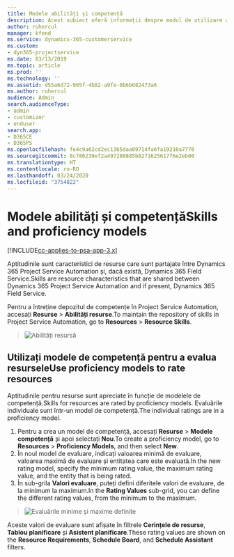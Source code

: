 ```yaml
---
title: Modele abilități și competență
description: Acest subiect oferă informații despre modul de utilizare a modelelor de abilități și competență.
author: ruhercul
manager: kfend
ms.service: dynamics-365-customerservice
ms.custom:
- dyn365-projectservice
ms.date: 03/13/2019
ms.topic: article
ms.prod: ''
ms.technology: ''
ms.assetid: d55a6d72-905f-4b82-a9fe-0b6b082473a6
ms.author: ruhercul
audience: Admin
search.audienceType:
- admin
- customizer
- enduser
search.app:
- D365CE
- D365PS
ms.openlocfilehash: fe4c9a62cd2ec1365daa09714fa6fa19210a7770
ms.sourcegitcommit: 8c786230ef2a497280885b827162561776e2eb00
ms.translationtype: HT
ms.contentlocale: ro-RO
ms.lasthandoff: 03/24/2020
ms.locfileid: "3754822"
---
```

# <a name="skills-and-proficiency-models"></a><span data-ttu-id="a35d7-103">Modele abilități și competență</span><span class="sxs-lookup"><span data-stu-id="a35d7-103">Skills and proficiency models</span></span>

[!INCLUDE[cc-applies-to-psa-app-3.x](../includes/cc-applies-to-psa-app-3x.md)]

<span data-ttu-id="a35d7-104">Aptitudinile sunt caracteristici de resurse care sunt partajate între Dynamics 365 Project Service Automation și, dacă există, Dynamics 365 Field Service.</span><span class="sxs-lookup"><span data-stu-id="a35d7-104">Skills are resource characteristics that are shared between Dynamics 365 Project Service Automation and if present, Dynamics 365 Field Service.</span></span> 

<span data-ttu-id="a35d7-105">Pentru a întreține depozitul de competențe în Project Service Automation, accesați **Resurse** \> **Abilități resurse**.</span><span class="sxs-lookup"><span data-stu-id="a35d7-105">To maintain the repository of skills in Project Service Automation, go to **Resources** \> **Resource Skills**.</span></span> 

> ![Abilități resursă](media/Resource-Management-image84.png)

## <a name="use-proficiency-models-to-rate-resources"></a><span data-ttu-id="a35d7-107">Utilizați modele de competență pentru a evalua resursele</span><span class="sxs-lookup"><span data-stu-id="a35d7-107">Use proficiency models to rate resources</span></span>

<span data-ttu-id="a35d7-108">Aptitudinile pentru resurse sunt apreciate în funcție de modelele de competență.</span><span class="sxs-lookup"><span data-stu-id="a35d7-108">Skills for resources are rated by proficiency models.</span></span> <span data-ttu-id="a35d7-109">Evaluările individuale sunt într-un model de competență.</span><span class="sxs-lookup"><span data-stu-id="a35d7-109">The individual ratings are in a proficiency model.</span></span> 

1. <span data-ttu-id="a35d7-110">Pentru a crea un model de competență, accesați **Resurse** \> **Modele competență** și apoi selectați **Nou**.</span><span class="sxs-lookup"><span data-stu-id="a35d7-110">To create a proficiency model, go to **Resources** \> **Proficiency Models**, and then select **New**.</span></span>
2. <span data-ttu-id="a35d7-111">În noul model de evaluare, indicați valoarea minimă de evaluare, valoarea maximă de evaluare și entitatea care este evaluată.</span><span class="sxs-lookup"><span data-stu-id="a35d7-111">In the new rating model, specify the minimum rating value, the maximum rating value, and the entity that is being rated.</span></span>
3. <span data-ttu-id="a35d7-112">În sub-grila **Valori evaluare**, puteți defini diferitele valori de evaluare, de la minimum la maximum.</span><span class="sxs-lookup"><span data-stu-id="a35d7-112">In the **Rating Values** sub-grid, you can define the different rating values, from the minimum to the maximum.</span></span>

> ![Evaluările minime și maxime definite](media/Resource-Management-image85.png)

<span data-ttu-id="a35d7-114">Aceste valori de evaluare sunt afișate în filtrele **Cerințele de resurse**, **Tablou planificare** și **Asistent planificare**.</span><span class="sxs-lookup"><span data-stu-id="a35d7-114">These rating values are shown on the **Resource Requirements**, **Schedule Board**, and **Schedule Assistant** filters.</span></span>
